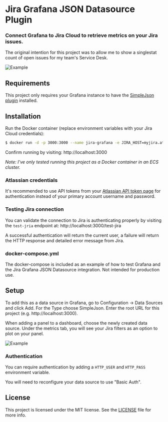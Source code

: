 # Jira Grafana JSON Datasource Plugin
### Connect Grafana to Jira Cloud to retrieve metrics on your Jira issues.

The original intention for this project was to allow me to show a singlestat count of open issues for my team's Service Desk.

![Example](https://preview.ibb.co/hD2txU/screenshot_2018_09_23_094255.png)

## Requirements
This project only requires your Grafana instance to have the [SimpleJson plugin](https://grafana.com/plugins/grafana-simple-json-datasource/installation) installed.

## Installation

Run the Docker container (replace environment variables with your Jira Cloud credentials):
```bash
$ docker run -d -p 3000:3000 --name jira-grafana -e JIRA_HOST=myjira.atlassian.net -e JIRA_USER=mike@bluefrog.ca -e JIRA_PASS=XXXX bluefrg/jira-grafana-json-datasource
```

Confirm running by visiting: http://localhost:3000

*Note: I've only tested running this project as a Docker container in an ECS cluster.*

### Atlassian credentials
It's recommended to use API tokens from your [Atlassian API token page](https://id.atlassian.com/manage/api-tokens) for authentication instead of your primary account username and password.

### Testing Jira connection
You can validate the connection to Jira is authenticating properly by visiting the `test-jria` endpoint at: http://localhost:3000/test-jira

A successful authentication will return the current user, a failure will return the HTTP response and detailed error message from Jira.

### docker-compose.yml
The docker-compose is included as an example of how to test Grafana and  the Jira Grafana JSON Datasource integration. Not intended for production use.

## Setup
To add this as a data source in Grafana, go to Configuration -> Data Sources and click Add. For the Type choose SimpleJson. Enter the root URL for this project (e.g. http://localhost:3000).

When adding a panel to a dashboard, choose the newly created data source. Under the metrics tab, you will see your Jira filters as an option to plot on your panel.

![Example](https://thumb.ibb.co/fxS7rp/screenshot_2018_09_23_093243.png)

### Authentication
You can require authentication by adding a `HTTP_USER` and `HTTP_PASS` environment variable.

You will need to reconfigure your data source to use "Basic Auth".

## License

This project is licensed under the MIT license. See the [LICENSE](LICENSE) file for more info.